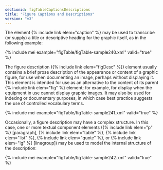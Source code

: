 ```yaml
---
sectionid: figTableCaptionsDescriptions
title: "Figure Captions and Descriptions"
version: "v3"
---
```


The element {% include link elem="caption" %} may be used to transcribe (or supply) a title or descriptive heading for the graphic itself, as in the following example:

{% include mei example="figTable/figTable-sample240.xml" valid="true" %}

The figure description ({% include link elem="figDesc" %}) element usually contains a brief prose description of the appearance or content of a graphic figure, for use when documenting an image, perhaps without displaying it. This element is intended for use as an alternative to the content of its parent {% include link elem="fig" %} element; for example, for display when the equipment in use cannot display graphic images. It may also be used for indexing or documentary purposes, in which case best practice suggests the use of controlled vocabulary terms.

{% include mei example="figTable/figTable-sample241.xml" valid="true" %}

Occasionally, a figure description may have a complex structure. In this case, one or more textual component elements ({% include link elem="p" %} [paragraph], {% include link elem="table" %}, {% include link elem="list" %}, {% include link elem="quote" %}, or {% include link elem="lg" %} [linegroup]) may be used to model the internal structure of the description:

{% include mei example="figTable/figTable-sample242.xml" valid="true" %}
